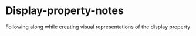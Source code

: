 # Display-property-notes
Following along while creating visual representations of the display property
